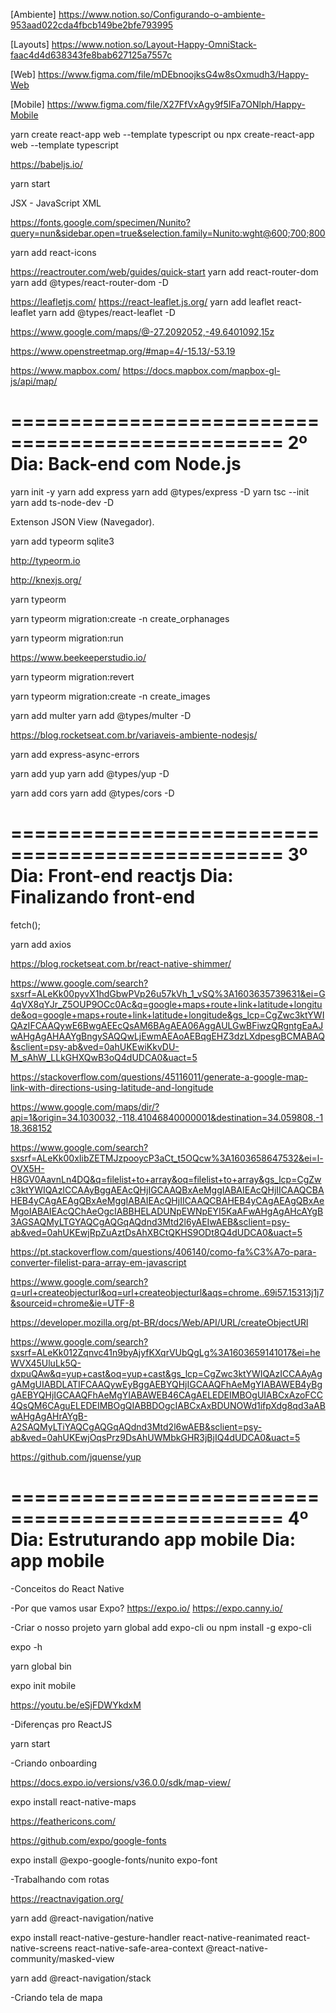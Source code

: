 [Ambiente]
https://www.notion.so/Configurando-o-ambiente-953aad022cda4fbcb149be2bfe793995

[Layouts]
https://www.notion.so/Layout-Happy-OmniStack-faac4d4d638343fe8bab627125a7557c

[Web]
https://www.figma.com/file/mDEbnoojksG4w8sOxmudh3/Happy-Web

[Mobile]
https://www.figma.com/file/X27FfVxAgy9f5IFa7ONlph/Happy-Mobile

yarn create react-app web --template typescript ou npx create-react-app web --template typescript

https://babeljs.io/

yarn start

JSX - JavaScript XML

https://fonts.google.com/specimen/Nunito?query=nun&sidebar.open=true&selection.family=Nunito:wght@600;700;800

yarn add react-icons

https://reactrouter.com/web/guides/quick-start
yarn add react-router-dom
yarn add @types/react-router-dom -D

https://leafletjs.com/
https://react-leaflet.js.org/
yarn add leaflet react-leaflet
yarn add @types/react-leaflet -D

https://www.google.com/maps/@-27.2092052,-49.6401092,15z

https://www.openstreetmap.org/#map=4/-15.13/-53.19

https://www.mapbox.com/
https://docs.mapbox.com/mapbox-gl-js/api/map/

=================================================
2º Dia: Back-end com Node.js
=================================================

yarn init -y
yarn add express
yarn add @types/express -D
yarn tsc --init
yarn add ts-node-dev -D

Extenson JSON View (Navegador).

yarn add typeorm sqlite3

http://typeorm.io

http://knexjs.org/

yarn typeorm

yarn typeorm migration:create -n create_orphanages

yarn typeorm migration:run

https://www.beekeeperstudio.io/

yarn typeorm migration:revert

yarn typeorm migration:create -n create_images

yarn add multer
yarn add @types/multer -D

https://blog.rocketseat.com.br/variaveis-ambiente-nodesjs/

yarn add express-async-errors

yarn add yup
yarn add @types/yup -D

yarn add cors
yarn add @types/cors -D

=================================================
3º Dia: Front-end reactjs
Dia: Finalizando front-end
=================================================

fetch();

yarn add axios

https://blog.rocketseat.com.br/react-native-shimmer/

https://www.google.com/search?sxsrf=ALeKk00pyvX1hdGbwPVp26u57kVh_1_vSQ%3A1603635739631&ei=G4qVX8qYJr_Z5OUP9OCc0Ac&q=google+maps+route+link+latitude+longitude&oq=google+maps+route+link+latitude+longitude&gs_lcp=CgZwc3ktYWIQAzIFCAAQywE6BwgAEEcQsAM6BAgAEA06AggAULGwBFiwzQRgntgEaAJwAHgAgAHAAYgBngySAQQwLjEwmAEAoAEBqgEHZ3dzLXdpesgBCMABAQ&sclient=psy-ab&ved=0ahUKEwiKkvDU-M_sAhW_LLkGHXQwB3oQ4dUDCA0&uact=5

https://stackoverflow.com/questions/45116011/generate-a-google-map-link-with-directions-using-latitude-and-longitude

https://www.google.com/maps/dir/?api=1&origin=34.1030032,-118.41046840000001&destination=34.059808,-118.368152

https://www.google.com/search?sxsrf=ALeKk00xIibZETMJzpooycP3aCt_t5OQcw%3A1603658647532&ei=l-OVX5H-H8GV0AavnLn4DQ&q=filelist+to+array&oq=filelist+to+array&gs_lcp=CgZwc3ktYWIQAzICCAAyBggAEAcQHjIGCAAQBxAeMggIABAIEAcQHjIICAAQCBAHEB4yCAgAEAgQBxAeMggIABAIEAcQHjIICAAQCBAHEB4yCAgAEAgQBxAeMgoIABAIEAcQChAeOgcIABBHELADUNpEWNpEYI5KaAFwAHgAgAHcAYgB3AGSAQMyLTGYAQCgAQGqAQdnd3Mtd2l6yAEIwAEB&sclient=psy-ab&ved=0ahUKEwjRpZuAztDsAhXBCtQKHS9ODt8Q4dUDCA0&uact=5

https://pt.stackoverflow.com/questions/406140/como-fa%C3%A7o-para-converter-filelist-para-array-em-javascript

https://www.google.com/search?q=url+createobjecturl&oq=url+createobjecturl&aqs=chrome..69i57.15313j1j7&sourceid=chrome&ie=UTF-8

https://developer.mozilla.org/pt-BR/docs/Web/API/URL/createObjectURl

https://www.google.com/search?sxsrf=ALeKk012Zqnvc41n9byAjyfKXqrVUbQgLg%3A1603659141017&ei=heWVX45UluLk5Q-dxpuQAw&q=yup+cast&oq=yup+cast&gs_lcp=CgZwc3ktYWIQAzICCAAyAggAMgUIABDLATIFCAAQywEyBggAEBYQHjIGCAAQFhAeMgYIABAWEB4yBggAEBYQHjIGCAAQFhAeMgYIABAWEB46CAgAELEDEIMBOgUIABCxAzoFCC4QsQM6CAguELEDEIMBOgQIABBDOgcIABCxAxBDUNOWd1ifpXdg8qd3aABwAHgAgAHrAYgB-A2SAQMyLTiYAQCgAQGqAQdnd3Mtd2l6wAEB&sclient=psy-ab&ved=0ahUKEwjOqsPrz9DsAhUWMbkGHR3jBjIQ4dUDCA0&uact=5

https://github.com/jquense/yup

=================================================
4º Dia: Estruturando app mobile
Dia: app mobile
=================================================

-Conceitos do React Native

-Por que vamos usar Expo?
https://expo.io/
https://expo.canny.io/

-Criar o nosso projeto
yarn global add expo-cli ou npm install -g expo-cli

expo -h

yarn global bin

expo init mobile

https://youtu.be/eSjFDWYkdxM

-Diferenças pro ReactJS

yarn start

-Criando onboarding

https://docs.expo.io/versions/v36.0.0/sdk/map-view/

expo install react-native-maps

https://feathericons.com/

https://github.com/expo/google-fonts

expo install @expo-google-fonts/nunito expo-font

-Trabalhando com rotas

https://reactnavigation.org/

yarn add @react-navigation/native

expo install react-native-gesture-handler react-native-reanimated react-native-screens react-native-safe-area-context @react-native-community/masked-view

yarn add @react-navigation/stack

-Criando tela de mapa
